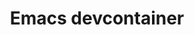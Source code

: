 ---
title: "Emacs devcontainer"
description: "Doom Emacs config works with LSP in Devcontainer"
tags: ["Emacs", "LSP", "devcontainer"]
contributor: false
repo: "https://github.com/nohzafk/emacs-devcontainer"
weight: 20
---